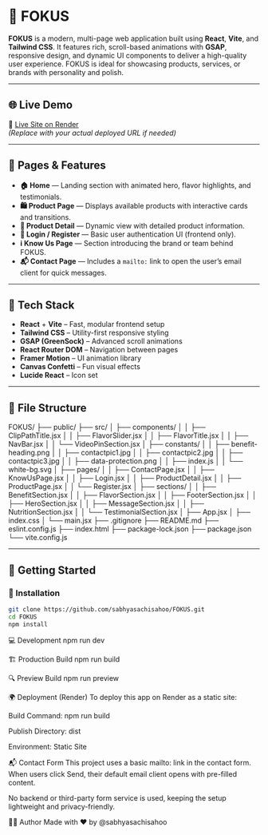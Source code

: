 # 🧠 FOKUS

**FOKUS** is a modern, multi-page web application built using **React**, **Vite**, and **Tailwind CSS**. It features rich, scroll-based animations with **GSAP**, responsive design, and dynamic UI components to deliver a high-quality user experience. FOKUS is ideal for showcasing products, services, or brands with personality and polish.

---

## 🌐 Live Demo

🔗 [Live Site on Render](https://fokus.onrender.com)  
_(Replace with your actual deployed URL if needed)_

---

## 📌 Pages & Features

- **🏠 Home** — Landing section with animated hero, flavor highlights, and testimonials.
- **🛍️ Product Page** — Displays available products with interactive cards and transitions.
- **📄 Product Detail** — Dynamic view with detailed product information.
- **🔐 Login / Register** — Basic user authentication UI (frontend only).
- **ℹ️ Know Us Page** — Section introducing the brand or team behind FOKUS.
- **📬 Contact Page** — Includes a `mailto:` link to open the user’s email client for quick messages.

---

## 🧰 Tech Stack

- **React** + **Vite** – Fast, modular frontend setup
- **Tailwind CSS** – Utility-first responsive styling
- **GSAP (GreenSock)** – Advanced scroll animations
- **React Router DOM** – Navigation between pages
- **Framer Motion** – UI animation library
- **Canvas Confetti** – Fun visual effects
- **Lucide React** – Icon set

---

## 📁 File Structure

FOKUS/
├── public/
├── src/
│ ├── components/
│ │ ├── ClipPathTitle.jsx
│ │ ├── FlavorSlider.jsx
│ │ ├── FlavorTitle.jsx
│ │ ├── NavBar.jsx
│ │ └── VideoPinSection.jsx
│ ├── constants/
│ │ ├── benefit-heading.png
│ │ ├── contactpic1.jpg
│ │ ├── contactpic2.jpg
│ │ ├── contactpic3.jpg
│ │ ├── data-protection.png
│ │ ├── index.js
│ │ └── white-bg.svg
│ ├── pages/
│ │ ├── ContactPage.jsx
│ │ ├── KnowUsPage.jsx
│ │ ├── Login.jsx
│ │ ├── ProductDetail.jsx
│ │ ├── ProductPage.jsx
│ │ └── Register.jsx
│ ├── sections/
│ │ ├── BenefitSection.jsx
│ │ ├── FlavorSection.jsx
│ │ ├── FooterSection.jsx
│ │ ├── HeroSection.jsx
│ │ ├── MessageSection.jsx
│ │ ├── NutritionSection.jsx
│ │ └── TestimonialSection.jsx
│ ├── App.jsx
│ ├── index.css
│ └── main.jsx
├── .gitignore
├── README.md
├── eslint.config.js
├── index.html
├── package-lock.json
├── package.json
└── vite.config.js



---

## 🚀 Getting Started

### 🔧 Installation

```bash
git clone https://github.com/sabhyasachisahoo/FOKUS.git
cd FOKUS
npm install
```


💻 Development
npm run dev

🏗️ Production Build
npm run build

🔍 Preview Build
npm run preview


🌍 Deployment (Render)
To deploy this app on Render as a static site:

Build Command: npm run build

Publish Directory: dist

Environment: Static Site


📬 Contact Form
This project uses a basic mailto: link in the contact form. When users click Send, their default email client opens with pre-filled content.

No backend or third-party form service is used, keeping the setup lightweight and privacy-friendly.

🙋‍♂️ Author
Made with ❤️ by @sabhyasachisahoo


